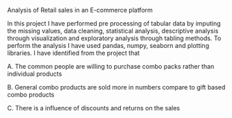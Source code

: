 Analysis of Retail sales in an E-commerce platform

In this project I have performed pre processing of tabular data by imputing the missing values, data cleaning, statistical analysis, descriptive analysis through visualization and exploratory analysis through tabling methods. To perform the analysis I have used pandas, numpy, seaborn and plotting libraries. I have identified from the project that

A. The common people are willing to purchase combo packs rather than individual products

B. General combo products are sold more in numbers compare to gift based combo products

C. There is a influence of discounts and returns on the sales
